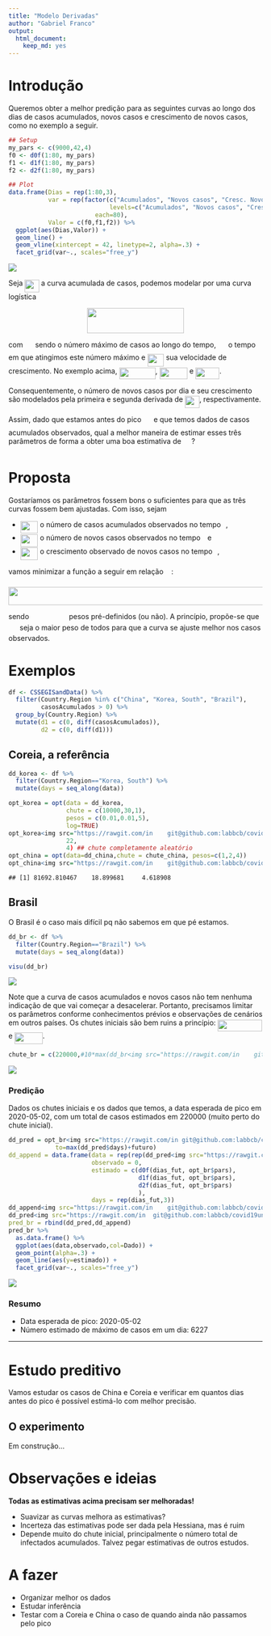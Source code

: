 ```yaml
---
title: "Modelo Derivadas"
author: "Gabriel Franco"
output:
  html_document:
    keep_md: yes
---
```





# Introdução

Queremos obter a melhor predição para as seguintes curvas ao longo dos dias de casos acumulados, novos casos e crescimento de novos casos, como no exemplo a seguir.


```r
## Setup
my_pars <- c(9000,42,4)
f0 <- d0f(1:80, my_pars)
f1 <- d1f(1:80, my_pars)
f2 <- d2f(1:80, my_pars)

## Plot
data.frame(Dias = rep(1:80,3),
           var = rep(factor(c("Acumulados", "Novos casos", "Cresc. Novos Casos"),
                            levels=c("Acumulados", "Novos casos", "Cresc. Novos Casos")), 
                        each=80),
           Valor = c(f0,f1,f2)) %>% 
  ggplot(aes(Dias,Valor)) +
  geom_line() +
  geom_vline(xintercept = 42, linetype=2, alpha=.3) +
  facet_grid(var~., scales="free_y")
```

<img src="modelo_derivadas_files/figure-html/plot_intro-1.png" style="display: block; margin: auto;" />

Seja <img src="https://rawgit.com/in	git@github.com:labbcb/covid19unicamp/master/svgs/27099e26220f898359382d05f75b941c.svg?invert_in_darkmode" align=middle width=28.539060000000003pt height=24.65759999999998pt/> a curva acumulada de casos, podemos modelar por uma curva logística 

<p align="center"><img src="https://rawgit.com/in	git@github.com:labbcb/covid19unicamp/master/svgs/087aefba3674b63de09b83f2526144c8.svg?invert_in_darkmode" align=middle width=191.51385pt height=50.317245pt/></p>

com <img src="https://rawgit.com/in	git@github.com:labbcb/covid19unicamp/master/svgs/648af807e14f1259d294a13819fd4d1e.svg?invert_in_darkmode" align=middle width=16.347210000000004pt height=22.831379999999992pt/> sendo o número máximo de casos ao longo do tempo, <img src="https://rawgit.com/in	git@github.com:labbcb/covid19unicamp/master/svgs/e8c65b8d4ccca28b6729b706fc85c469.svg?invert_in_darkmode" align=middle width=16.347210000000004pt height=22.831379999999992pt/> o tempo <img src="https://rawgit.com/in	git@github.com:labbcb/covid19unicamp/master/svgs/4f4f4e395762a3af4575de74c019ebb5.svg?invert_in_darkmode" align=middle width=5.936155500000004pt height=20.222069999999988pt/> em que atingimos este número máximo e <img src="https://rawgit.com/in	git@github.com:labbcb/covid19unicamp/master/svgs/5713eac7b5d6d965791ce29a1891e186.svg?invert_in_darkmode" align=middle width=32.7855pt height=24.65759999999998pt/> sua velocidade de crescimento. No exemplo acima, <img src="https://rawgit.com/in	git@github.com:labbcb/covid19unicamp/master/svgs/0207863831d63dfc0d420fce53480bd4.svg?invert_in_darkmode" align=middle width=71.963595pt height=22.831379999999992pt/>, <img src="https://rawgit.com/in	git@github.com:labbcb/covid19unicamp/master/svgs/cdfbdf69d9b63b4e3cfd45e5f95df92b.svg?invert_in_darkmode" align=middle width=55.52514pt height=22.831379999999992pt/> e <img src="https://rawgit.com/in	git@github.com:labbcb/covid19unicamp/master/svgs/f4ea60c3008c6d6485e6a96f114e0c45.svg?invert_in_darkmode" align=middle width=47.30583pt height=22.831379999999992pt/>.

Consequentemente, o número de novos casos por dia e seu crescimento são modelados pela primeira e segunda derivada de <img src="https://rawgit.com/in	git@github.com:labbcb/covid19unicamp/master/svgs/27099e26220f898359382d05f75b941c.svg?invert_in_darkmode" align=middle width=28.539060000000003pt height=24.65759999999998pt/>, respectivamente.

Assim, dado que estamos antes do pico <img src="https://rawgit.com/in	git@github.com:labbcb/covid19unicamp/master/svgs/e8c65b8d4ccca28b6729b706fc85c469.svg?invert_in_darkmode" align=middle width=16.347210000000004pt height=22.831379999999992pt/> e que temos dados de casos acumulados observados, qual a melhor maneira de estimar esses três parâmetros de forma a obter uma boa estimativa de <img src="https://rawgit.com/in	git@github.com:labbcb/covid19unicamp/master/svgs/e8c65b8d4ccca28b6729b706fc85c469.svg?invert_in_darkmode" align=middle width=16.347210000000004pt height=22.831379999999992pt/>?

# Proposta

Gostaríamos os parâmetros fossem bons o suficientes para que as três curvas fossem bem ajustadas. Com isso, sejam 

- <img src="https://rawgit.com/in	git@github.com:labbcb/covid19unicamp/master/svgs/6912d7bdfdcd150df8520a69a02cef85.svg?invert_in_darkmode" align=middle width=34.65198pt height=24.65759999999998pt/> o número de casos acumulados  observados no tempo <img src="https://rawgit.com/in	git@github.com:labbcb/covid19unicamp/master/svgs/4f4f4e395762a3af4575de74c019ebb5.svg?invert_in_darkmode" align=middle width=5.936155500000004pt height=20.222069999999988pt/>,
- <img src="https://rawgit.com/in	git@github.com:labbcb/covid19unicamp/master/svgs/ee87b7d752fac334a1b3b505595de9b7.svg?invert_in_darkmode" align=middle width=34.65198pt height=24.65759999999998pt/> o número de novos casos observados no tempo <img src="https://rawgit.com/in	git@github.com:labbcb/covid19unicamp/master/svgs/4f4f4e395762a3af4575de74c019ebb5.svg?invert_in_darkmode" align=middle width=5.936155500000004pt height=20.222069999999988pt/> e
- <img src="https://rawgit.com/in	git@github.com:labbcb/covid19unicamp/master/svgs/9adfaa163a0ec720f200f135b373479c.svg?invert_in_darkmode" align=middle width=34.65198pt height=24.65759999999998pt/> o crescimento observado de novos casos no tempo <img src="https://rawgit.com/in	git@github.com:labbcb/covid19unicamp/master/svgs/4f4f4e395762a3af4575de74c019ebb5.svg?invert_in_darkmode" align=middle width=5.936155500000004pt height=20.222069999999988pt/>,

vamos minimizar a função a seguir em relação <img src="https://rawgit.com/in	git@github.com:labbcb/covid19unicamp/master/svgs/5e16cba094787c1a10e568c61c63a5fe.svg?invert_in_darkmode" align=middle width=11.872245000000005pt height=22.46574pt/>:

<p align="center"><img src="https://rawgit.com/in	git@github.com:labbcb/covid19unicamp/master/svgs/7832f959587b32c3111327d0faebb100.svg?invert_in_darkmode" align=middle width=700.2748499999999pt height=36.228555pt/></p>

sendo <img src="https://rawgit.com/in	git@github.com:labbcb/covid19unicamp/master/svgs/c40772ff536329321c04e98faf3fa7bf.svg?invert_in_darkmode" align=middle width=71.218785pt height=14.155350000000013pt/> pesos pré-definidos (ou não). A princípio, propõe-se que <img src="https://rawgit.com/in	git@github.com:labbcb/covid19unicamp/master/svgs/4b4518f1b7f0fb1347fa21506ebafb19.svg?invert_in_darkmode" align=middle width=18.321105000000006pt height=14.155350000000013pt/> seja o maior peso de todos para que a curva se ajuste melhor nos casos observados.

# Exemplos


```r
df <- CSSEGISandData() %>%
  filter(Country.Region %in% c("China", "Korea, South", "Brazil"),
         casosAcumulados > 0) %>%
  group_by(Country.Region) %>%
  mutate(d1 = c(0, diff(casosAcumulados)), 
         d2 = c(0, diff(d1)))
```


## Coreia, a referência

```r
dd_korea <- df %>% 
  filter(Country.Region=="Korea, South") %>% 
  mutate(days = seq_along(data))

opt_korea = opt(data = dd_korea, 
                chute = c(10000,30,1), 
                pesos = c(0.01,0.01,5), 
                log=TRUE)
opt_korea<img src="https://rawgit.com/in	git@github.com:labbcb/covid19unicamp/master/svgs/8376a40839fa5bb5d3a8d0abbc1fc897.svg?invert_in_darkmode" align=middle width=737.08305pt height=400.91172pt/>\phi_1 = 83000<img src="https://rawgit.com/in	git@github.com:labbcb/covid19unicamp/master/svgs/255cfd9ac87fd4823df90f3b12d979a9.svg?invert_in_darkmode" align=middle width=7.6542015000000045pt height=14.155350000000013pt/>\phi_2=22<img src="https://rawgit.com/in	git@github.com:labbcb/covid19unicamp/master/svgs/763bf2bc4a73d82f428439f7b7290f1b.svg?invert_in_darkmode" align=middle width=248.95150499999997pt height=47.67081pt/>casosAcumulados),
                22,
                4) ## chute completamente aleatório
opt_china = opt(data=dd_china,chute = chute_china, pesos=c(1,2,4))
opt_china<img src="https://rawgit.com/in	git@github.com:labbcb/covid19unicamp/master/svgs/9e28af87c0557b8a1cdac4232908f74e.svg?invert_in_darkmode" align=middle width=732.9250499999999pt height=124.74858pt/>pars
```

```
## [1] 81692.810467    18.899681     4.618908
```

## Brasil

O Brasil é o caso mais difícil pq não sabemos em que pé estamos.


```r
dd_br <- df %>% 
  filter(Country.Region=="Brazil") %>% 
  mutate(days = seq_along(data))

visu(dd_br)
```

<img src="modelo_derivadas_files/figure-html/brasil_visu-1.png" style="display: block; margin: auto;" />

Note que a curva de casos acumulados e novos casos não tem nenhuma indicação de que vai começar a desacelerar. Portanto, precisamos limitar os parâmetros conforme conhecimentos prévios e observações de cenários em outros países. Os chutes iniciais são bem ruins a princípio: <img src="https://rawgit.com/in	git@github.com:labbcb/covid19unicamp/master/svgs/a51061288db09a7e3584414e08eccb1f.svg?invert_in_darkmode" align=middle width=88.401885pt height=22.831379999999992pt/> e <img src="https://rawgit.com/in	git@github.com:labbcb/covid19unicamp/master/svgs/4c98647d8d8ddfb67993f4d8147439c1.svg?invert_in_darkmode" align=middle width=55.52514pt height=22.831379999999992pt/>.


```r
chute_br = c(220000,#10*max(dd_br<img src="https://rawgit.com/in	git@github.com:labbcb/covid19unicamp/master/svgs/53025b985131c1562009a936c6d6c1a1.svg?invert_in_darkmode" align=middle width=780.5968499999999pt height=47.671140000000015pt/>plot
```

<img src="modelo_derivadas_files/figure-html/br_opt-1.png" style="display: block; margin: auto;" />

### Predição 

Dados os chutes iniciais e os dados que temos, a data esperada de pico em 2020-05-02, com um total de casos estimados em 220000 (muito perto do chute inicial).




```r
dd_pred = opt_br<img src="https://rawgit.com/in	git@github.com:labbcb/covid19unicamp/master/svgs/cc2f7fc89a6c59821c0bddf7463e8f68.svg?invert_in_darkmode" align=middle width=81.14699999999999pt height=22.831379999999992pt/>days = rep(seq_along(unique(dd_pred<img src="https://rawgit.com/in	git@github.com:labbcb/covid19unicamp/master/svgs/263fd4c756015114fbf4c4f3563df5b2.svg?invert_in_darkmode" align=middle width=338.55838499999993pt height=48.858480000000014pt/>days)+1,
             to=max(dd_pred$days)+futuro)
dd_append = data.frame(data = rep(rep(dd_pred<img src="https://rawgit.com/in	git@github.com:labbcb/covid19unicamp/master/svgs/b04623eab63234c7444d28b8d7884c03.svg?invert_in_darkmode" align=middle width=421.9045049999999pt height=24.65759999999998pt/>var),each=futuro),
                       observado = 0,
                       estimado = c(d0f(dias_fut, opt_br$pars), 
                                    d1f(dias_fut, opt_br$pars), 
                                    d2f(dias_fut, opt_br$pars) 
                                    ),
                       days = rep(dias_fut,3))
dd_append<img src="https://rawgit.com/in	git@github.com:labbcb/covid19unicamp/master/svgs/8341485e600b76eb408e95f2b45f73c2.svg?invert_in_darkmode" align=middle width=85.37562pt height=22.831379999999992pt/>data[1] + dias_fut
dd_pred<img src="https://rawgit.com/in	git@github.com:labbcb/covid19unicamp/master/svgs/dd7827649178b57c1d329730812275cc.svg?invert_in_darkmode" align=middle width=222.371655pt height=22.831379999999992pt/>Dado = "Predito"
pred_br = rbind(dd_pred,dd_append)
pred_br %>% 
  as.data.frame() %>% 
  ggplot(aes(data,observado,col=Dado)) +
  geom_point(alpha=.3) +
  geom_line(aes(y=estimado)) +
  facet_grid(var~., scales="free_y")
```

<img src="modelo_derivadas_files/figure-html/br_pred-1.png" style="display: block; margin: auto;" />

### Resumo

- Data esperada de pico:  2020-05-02
- Número estimado de máximo de casos em um dia: 6227


****

# Estudo preditivo

Vamos estudar os casos de China e Coreia e verificar em quantos dias antes do pico é possível estimá-lo com melhor precisão.

## O experimento

Em construção...


# Observações e ideias

**Todas as estimativas acima precisam ser melhoradas!**

- Suavizar as curvas melhora as estimativas?
- Incerteza das estimativas pode ser dada pela Hessiana, mas é ruim
- Depende muito do chute inicial, principalmente o número total de infectados acumulados. Talvez pegar estimativas de outros estudos.

# A fazer

- Organizar melhor os dados
- Estudar inferência
- Testar com a Coreia e China o caso de quando ainda não passamos pelo pico
